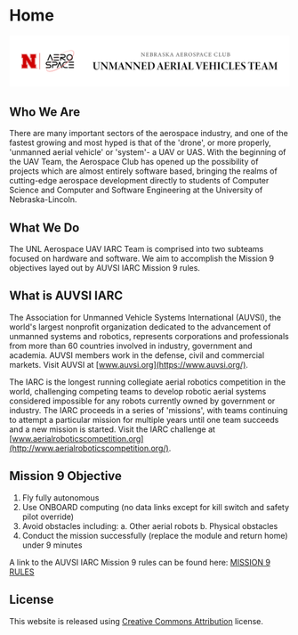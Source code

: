 # Home
![](images/home_logo.png)

## Who We Are

There are many important sectors of the aerospace industry, and one of the fastest growing and most hyped is that of the 'drone', or more properly, 'unmanned aerial vehicle' or 'system'- a UAV or UAS. With the beginning of the UAV Team, the Aerospace Club has opened up the possibility of projects which are almost entirely software based, bringing the realms of cutting-edge aerospace development directly to students of Computer Science and Computer and Software Engineering at the University of Nebraska-Lincoln.

## What We Do

The UNL Aerospace UAV IARC Team is comprised into two subteams focused on hardware and software. We aim to accomplish the Mission 9 objectives layed out by AUVSI IARC Mission 9 rules.


## What is AUVSI IARC

The Association for Unmanned Vehicle Systems International (AUVSI), the world's largest nonprofit organization dedicated to the advancement of unmanned systems and robotics, represents corporations and professionals from more than 60 countries involved in industry, government and academia. AUVSI members work in the defense, civil and commercial markets. Visit AUVSI at [www.auvsi.org](https://www.auvsi.org/).

The IARC is the longest running collegiate aerial robotics competition in the world, challenging competing teams to develop robotic aerial systems considered impossible for any robots currently owned by government or industry. The IARC proceeds in a series of 'missions', with teams continuing to attempt a particular mission for multiple years until one team succeeds and a new mission is started. Visit the IARC challenge at [www.aerialroboticscompetition.org](http://www.aerialroboticscompetition.org/).

## Mission 9 Objective
1. Fly fully autonomous
2. Use ONBOARD computing (no data links except for kill switch and safety pilot override)
3. Avoid obstacles including:
a. Other aerial robots
b. Physical obstacles
4. Conduct the mission successfully (replace the module and return home) under 9 minutes

A link to the AUVSI IARC Mission 9 rules can be found here:  [MISSION 9 RULES](http://www.aerialroboticscompetition.org/rules.php)


## License

This website is released using [Creative Commons Attribution](http://creativecommons.org/licenses/by/3.0/) license.
